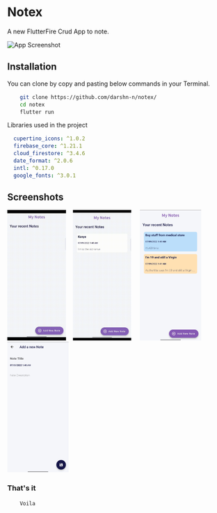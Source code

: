 # Notex

A new FlutterFire Crud App to note.



![App Screenshot](https://github.com/darshn-n/minesweeper/blob/main/x.gif)


## Installation 


You can clone by copy and pasting below commands in your Terminal.

```bash 
    git clone https://github.com/darshn-n/notex/
    cd notex
    flutter run
```



Libraries used in the project
```yaml
  cupertino_icons: ^1.0.2
  firebase_core: ^1.21.1
  cloud_firestore: ^3.4.6
  date_format: ^2.0.6
  intl: ^0.17.0
  google_fonts: ^3.0.1
```

## Screenshots

<img src="demo2.gif" height="300em" />&nbsp;&nbsp;&nbsp; <img src="demo1.gif" height="300em" /> &nbsp;&nbsp;&nbsp; 
<img src="ss1.jpg" height="300em" /> &nbsp;&nbsp;&nbsp;
<img src="ss2.jpg" height="300em" />

  

### That's it
```
	Voila
```
